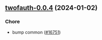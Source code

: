 

## [twofauth-0.0.4](https://github.com/truecharts/charts/compare/twofauth-0.0.3...twofauth-0.0.4) (2024-01-02)

### Chore



- bump common ([#16751](https://github.com/truecharts/charts/issues/16751))